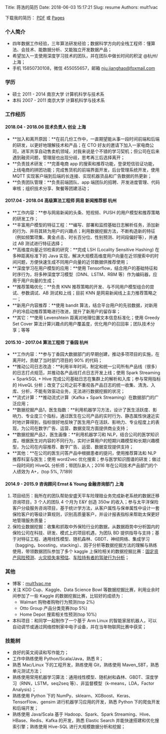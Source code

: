 Title: 蒋浩的简历
Date: 2018-06-03 15:17:21
Slug: resume
Authors: mult1vac

下载我的简历： [PDF](../extra/蒋浩-简历.pdf) 或 [Pages](../extra/蒋浩-简历.pages)

### 个人简介
* 四年数据工作经验，三年算法研发经验；数据科学方向的全栈工程师：懂算法、会技术、能数据分析、又能独立开发数据产品；
* 希望加入一支使用深度学习技术的团队，并在团队中做长时间的积淀 @杭州/上海；
* 手机 15850730108，微信 455055657，邮箱 nju.jianghao@foxmail.com

### 学历
* 硕士 2011 - 2014 南京大学 计算机科学与技术系
* 本科 2007 - 2011 南京大学 计算机科学与技术系

### 工作经历
#### 2018.04 - 2018.06 技术负责人 创业 上海
* **加入和离开原因：**在前几份工作中，一直期望能从事一段时间前端和后端的研发，以更好地理解技术和产品；在 CTO 好友的邀请下加入一家电商公司，进军共享自动售卖机领域，对我来说是个不错的学习契机；但公司在后来遇到融资问题，管理层也出现分歧，思考再三后选择离开；
* **负责技术研发：**完善电商 app 的搜索和推荐功能，登录短信验证功能，上线电商的拼团功能；完成售货机的前端界面开发，后台管理系统开发，使用 MQTT 实现客户端到后端的长连接、实现机器货品和广告数据的热更新；
* **负责团队管理：**负责前端团队、app 端团队的招聘、开发进度管理、代码审核；组织技术分享、聚餐等团建活动；

#### 2017.04 - 2018.04 高级算法工程师 网易 新闻推荐部 杭州
* **工作内容：**参与网易新闻的头条、短视频、PUSH 的用户模型和推荐策略的研发工作；
* **丰富用户模型的特征工程：**编写、部署和监控基础日志解析任务，添加新的行为、并将其转为用户的兴趣点；利用数据挖掘方法，不断构造新的特征（例如频繁项集、黄金点击、时长百分位、性别预测、时间段偏好等），并通过 AB 测试进行特征选择；
* **高维度向量近邻检索的研究：**完成 LSH (Locality Sensitive Hashing) 在多种距离标准下的 Java 实现，解决大规模高维度用户向量在近邻搜索中的时间问题，方便快速生成不同用户向量的近邻数据供推荐使用；
* **深度学习在用户模型的应用：**使用 Tensorflow，结合用户的基础特征和时序行为，将多种深度学习模型（DNN、LSTM、RBM 等）作为编码器，应用于用户向量的生成；
* **推荐策略优化：**负责 KNN 推荐策略的开发、与不同用户模型组合的尝试、参数调试、AB 测试和上线；目前 KNN 是网易新闻线上主力推荐策略之一；
* **新用户内容推荐：**使用 bandit 算法，结合平台用户的先验数据，对新用户的冷启动推荐策略进行改进，提升了新用户的留存率；
* **其它：**使用 Levenshtein 距离对地理位置文本信息标准化；使用 Greedy Set Cover 算法计算兴趣点的用户覆盖度，优化用户的召回率；团队技术分享；等等

#### 2015.10 - 2017.04 算法工程师 丁香园 杭州
* **工作内容：**参与丁香园大数据部门的早期创建，推动多项项目的实施，在离开时，贡献了当时部门项目的 90% 的代码；
* **推动公司日志改造：**利用半年时间，制定和统一公司所有产品线（很多）的日志打点规范，并推动各产品线打点日志开发上线；使用 Spark Streaming + SparkSQL + Hive 完成公司基础日志在集群上的解析和入库；参与常用指标的 HiveQL 分析；改变了公司之前不重视各产品日志的统一收集、清洗、入库、分析，不能有效驱动业务，无法进行数据挖掘的状况；
* **流式计算：**推动流式计算（Kafka + Spark Streaming）在数据部门的广泛应用；
* **数据挖掘产品1，医生指数：**利用机器学习方法，设计了医生活跃度、影响力、专业度三个指标，通过医生在公司产品的实时行为、静态属性快速近实时地计算得到，指标很好地反映了医生用户在活跃、影响力、专业程度上的表现，为公司在数字广告、运营、数据变现方面提供商业支持；
* **数据挖掘产品2，医生画像：**利用机器学习和 NLP，结合公司的医学知识库，根据医生对内容的不同行为，实时计算用户的短期兴趣模型和长期兴趣模型，为公司在内容推荐、数字广告、运营、数据变现提供支持；
* **其他：**在公司的医生问答产品中根据患者的提问，使用推荐算法和 NLP 推荐科室与医生；使用 word2vec 优化搜索；参与医学知识图谱的研发；做过一段时间的 HiveQL 分析师；带团队新人；2016 年在公司技术产品部门的个人绩效为 A+，(top 5%, 7/189)

#### 2014.9 - 2015.9 咨询顾问 Ernst & Young 金融咨询部门 上海
1. 项目经历：我所在的团队帮助安盛天平车险理赔业务完成新老系统的数据迁移咨询项目，3 个人的团队 4 个月为 E&Y 创造 350w 的收入；参与太平洋保险客户分级服务咨询项目，基于统计学方法，从客户属性与保单属性中设计一套保险客户的等级计算规则，识别高质量客户，并设计报表指标来帮助太保更好地管理服务质量；
2. 保险业数据挖掘：收集和抓取中外保险行业的数据，从数据趋势中分析国内的保险公司在科技、研发、模式上的项目机遇，为团队 BD 提供指导与支持；基于对特征工程、通用线性模型、随机森林、GBDT、神经网络、集成学习（bagging，boosting，stacking）、因子分析等数据挖掘方法的理解与熟练使用，带领数据团队参加了多个 kaggle 上保险相关的数据挖掘比赛：[固定资产风险预测](https://www.kaggle.com/c/liberty-mutual-group-property-inspection-prediction)、[火灾损失率预估](https://www.kaggle.com/c/liberty-mutual-fire-peril)、[车险持有者的驾驶行为分析](https://www.kaggle.com/c/axa-driver-telematics-analysis)；

### 其他
* 博客：[mult1vac.me](https://mult1vac.me)
* 关注 KDD Cup、Kaggle、Data Science Bowl 等数据挖掘比赛，利用业余时间参加了一些 Kaggle 的数据挖掘比赛，比较好的成绩为：
	* Walmart 购物者购物行为预测(top 2%) 
	* Otto Group 产品分类竞赛(top 5%)
	* Home Depot 搜索相关性预测(top 10%)
* 本科项目：和同学一起制作了一个基于 Arm Linux 的智能家居机器人，可以自动调节或通过网络控制家中电子设备，并在当年物联网比赛中获奖；

### 技能树
* 良好的英文阅读和写作能力；
* 工作中熟练使用 Python/Scala/Java，熟悉 R；
* 熟悉 Mac/Linux 下的工程开发，熟练使用 Git，熟练使用 Maven_SBT，熟悉单元测试方法；
* 熟练使用常用机器学习算法：通用线性模型、随机树和森林、GBDT、深度学习（RNN，LSTM，seq2seq 等）、非监督模型（k-means，LDA，Factor Analysis）；
* 熟练使用 Python 下的 NumPy、sklearn、XGBoost、Keras、TensorFlow、gensim 进行机器学习应用的开发，熟悉 Python 下的爬虫开发和后端开发；
* 熟练使用 Java/Scala 基于 Hadoop、Spark、Spark Streaming、Hive、HBase、Redis、Kafka 的开发，熟悉 Elastic Search 并能快速搭建和优化搜索引擎；熟练使用 Hive-SQL 进行大规模数据分析和挖掘；
